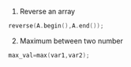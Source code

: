 
1. Reverse an array
```cpp
reverse(A.begin(),A.end());
```
2. Maximum between two number
```cpp
max_val=max(var1,var2);
```
